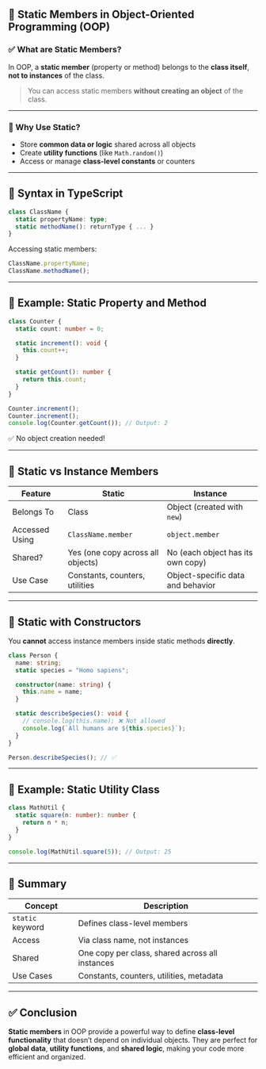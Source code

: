 ## 🔷 Static Members in Object-Oriented Programming (OOP)

### ✅ What are Static Members?

In OOP, a **static member** (property or method) belongs to the **class itself**, **not to instances** of the class.

> You can access static members **without creating an object** of the class.

---

### 🔹 Why Use Static?

* Store **common data or logic** shared across all objects
* Create **utility functions** (like `Math.random()`)
* Access or manage **class-level constants** or counters

---

## 🔸 Syntax in TypeScript

```typescript
class ClassName {
  static propertyName: type;
  static methodName(): returnType { ... }
}
```

Accessing static members:

```typescript
ClassName.propertyName;
ClassName.methodName();
```

---

## 🔸 Example: Static Property and Method

```typescript
class Counter {
  static count: number = 0;

  static increment(): void {
    this.count++;
  }

  static getCount(): number {
    return this.count;
  }
}

Counter.increment();
Counter.increment();
console.log(Counter.getCount()); // Output: 2
```

✅ No object creation needed!

---

## 🔹 Static vs Instance Members

| Feature        | Static                            | Instance                          |
| -------------- | --------------------------------- | --------------------------------- |
| Belongs To     | Class                             | Object (created with `new`)       |
| Accessed Using | `ClassName.member`                | `object.member`                   |
| Shared?        | Yes (one copy across all objects) | No (each object has its own copy) |
| Use Case       | Constants, counters, utilities    | Object-specific data and behavior |

---

## 🔸 Static with Constructors

You **cannot** access instance members inside static methods **directly**.

```typescript
class Person {
  name: string;
  static species = "Homo sapiens";

  constructor(name: string) {
    this.name = name;
  }

  static describeSpecies(): void {
    // console.log(this.name); ❌ Not allowed
    console.log(`All humans are ${this.species}`);
  }
}

Person.describeSpecies(); // ✅
```

---

## 🔸 Example: Static Utility Class

```typescript
class MathUtil {
  static square(n: number): number {
    return n * n;
  }
}

console.log(MathUtil.square(5)); // Output: 25
```

---

## 📌 Summary

| Concept          | Description                                     |
| ---------------- | ----------------------------------------------- |
| `static` keyword | Defines class-level members                     |
| Access           | Via class name, not instances                   |
| Shared           | One copy per class, shared across all instances |
| Use Cases        | Constants, counters, utilities, metadata        |

---

## ✅ Conclusion

**Static members** in OOP provide a powerful way to define **class-level functionality** that doesn’t depend on individual objects. They are perfect for **global data**, **utility functions**, and **shared logic**, making your code more efficient and organized.
